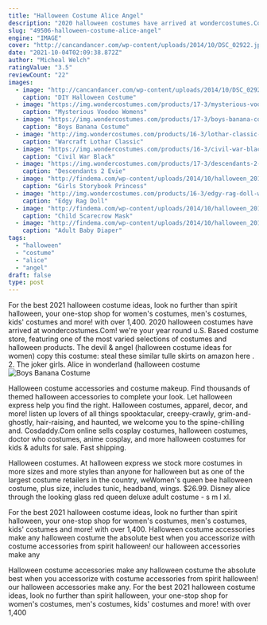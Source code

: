 ```yaml
---
title: "Halloween Costume Alice Angel"
description: "2020 halloween costumes have arrived at wondercostumes.Com! we're your year round u.S. Based costume store, featuring one of the most varied selections of costumes and halloween products"
slug: "49506-halloween-costume-alice-angel"
engine: "IMAGE"
cover: "http://cancandancer.com/wp-content/uploads/2014/10/DSC_02922.jpg"
date: "2021-10-04T02:09:38.872Z"
author: "Micheal Welch"
ratingValue: "3.5"
reviewCount: "22"
images:
  - image: "http://cancandancer.com/wp-content/uploads/2014/10/DSC_02922.jpg"
    caption: "DIY Halloween Costume"
  - image: "https://img.wondercostumes.com/products/17-3/mysterious-voodoo-womens-costume.jpg"
    caption: "Mysterious Voodoo Womens"
  - image: "https://img.wondercostumes.com/products/17-3/boys-banana-costume.jpg"
    caption: "Boys Banana Costume"
  - image: "http://img.wondercostumes.com/products/16-3/lothar-classic-muscle-adult-costume.jpg"
    caption: "Warcraft Lothar Classic"
  - image: "https://img.wondercostumes.com/products/16-3/civil-war-black-panther-boys-costume.jpg"
    caption: "Civil War Black"
  - image: "https://img.wondercostumes.com/products/17-3/descendants-2-evie-costume.jpg"
    caption: "Descendants 2 Evie"
  - image: "http://findema.com/wp-content/uploads/2014/10/halloween_20148014.jpg"
    caption: "Girls Storybook Princess"
  - image: "http://img.wondercostumes.com/products/16-3/edgy-rag-doll-womens-costume.jpg"
    caption: "Edgy Rag Doll"
  - image: "http://findema.com/wp-content/uploads/2014/10/halloween_20147231.jpg"
    caption: "Child Scarecrow Mask"
  - image: "http://findema.com/wp-content/uploads/2014/10/halloween_20145759.jpg"
    caption: "Adult Baby Diaper"
tags:
  - "halloween"
  - "costume"
  - "alice"
  - "angel"
draft: false
type: post
---
```


For the best 2021 halloween costume ideas, look no further than spirit halloween, your one-stop shop for women's costumes, men's costumes, kids' costumes and more! with over 1,400. 2020 halloween costumes have arrived at wondercostumes.Com! we're your year round u.S. Based costume store, featuring one of the most varied selections of costumes and halloween products. The devil & angel (halloween costume ideas for women) copy this costume: steal these similar tulle skirts on amazon here . 2. The joker girls.  Alice in wonderland (halloween costume
![Boys Banana Costume](https://img.wondercostumes.com/products/17-3/boys-banana-costume.jpg "Boys Banana Costume")

Halloween costume accessories and costume makeup. Find thousands of themed halloween accessories to complete your look. Let halloween express help you find the right. Halloween costumes, apparel, decor, and more! listen up lovers of all things spooktacular, creepy-crawly, grim-and-ghostly, hair-raising, and haunted, we welcome you to the spine-chilling and. Cosdaddy.Com online sells cosplay costumes, halloween costumes, doctor who costumes, anime cosplay, and more halloween costumes for kids &amp; adults for sale. Fast shipping.
<!--inArticleAds-->

<!--galleryOne-->

Halloween costumes. At halloween express we stock more costumes in more sizes and more styles than anyone for halloween but as one of the largest costume retailers in the country, weWomen's queen bee halloween costume, plus size, includes tunic, headband, wings. $26.99.  Disney alice through the looking glass red queen deluxe adult costume - s m l xl.
<!--inArticleAds-->

<!--galleryTwo-->

For the best 2021 halloween costume ideas, look no further than spirit halloween, your one-stop shop for women's costumes, men's costumes, kids' costumes and more! with over 1,400. Halloween costume accessories make any halloween costume the absolute best when you accessorize with costume accessories from spirit halloween! our halloween accessories make any
<!--galleryThree-->

Halloween costume accessories make any halloween costume the absolute best when you accessorize with costume accessories from spirit halloween! our halloween accessories make any. For the best 2021 halloween costume ideas, look no further than spirit halloween, your one-stop shop for women's costumes, men's costumes, kids' costumes and more! with over 1,400